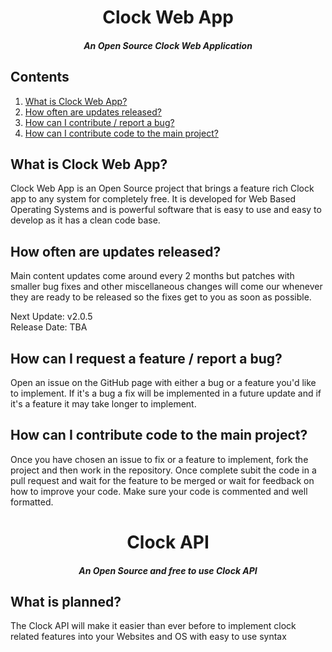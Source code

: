 <h1 align="center">Clock Web App</h1>
<h5 align="center">An Open Source Clock Web Application</h5>
<h2>Contents</h2>
<ol>
<li><a href="#1">What is Clock Web App?</a></li>
<li><a href="#2">How often are updates released?</a></li>
<li><a href="#3">How can I contribute / report a bug?</a></li>
<li><a href="#4">How can I contribute code to the main project?</a></li>
</ol>
<h2 id="1">What is Clock Web App?</h2>
<p>Clock Web App is an Open Source project that brings a feature rich Clock app to any system for completely free. It is developed for Web Based Operating Systems and is powerful software that is easy to use and easy to develop as it has a clean code base.</p>
<h2 id="2">How often are updates released?</h2>
<p>Main content updates come around every 2 months but patches with smaller bug fixes and other miscellaneous changes will come our whenever they are ready to be released so the fixes get to you as soon as possible.</p>
<p>Next Update: v2.0.5<br>Release Date: TBA</p>
<h2 id="3">How can I request a feature / report a bug?</h2>
<p>Open an issue on the GitHub page with either a bug or a feature you'd like to implement. If it's a bug a fix will be implemented in a future update and if it's a feature it may take longer to implement.</p>
<h2 id="4">How can I contribute code to the main project?</h2>
<p>Once you have chosen an issue to fix or a feature to implement, fork the project and then work in the repository. Once complete subit the code in a pull request and wait for the feature to be merged or wait for feedback on how to improve your code. Make sure your code is commented and well formatted.</p>
<!-- API -->
<h1 align="center">Clock API</h1>
<h5 align="center">An Open Source and free to use Clock API</h5>
<h2>What is planned?</h2>
<p>The Clock API will make it easier than ever before to implement clock related features into your Websites and OS with easy to use syntax</p>
